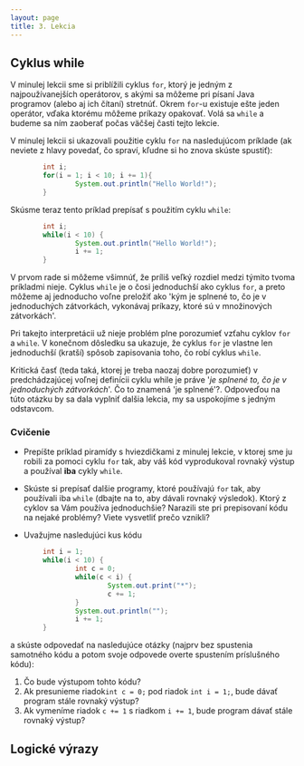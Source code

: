 ```yaml
---
layout: page
title: 3. Lekcia
---
```


## Cyklus while

V minulej lekcii sme si priblížili cyklus `for`, ktorý je jedným z
najpoužívanejších operátorov, s akými sa môžeme pri písaní Java programov
(alebo aj ich čítaní) stretnúť. Okrem `for`-u existuje ešte jeden operátor,
vďaka ktorému môžeme príkazy opakovať. Volá sa `while` a budeme sa ním zaoberať
počas väčšej časti tejto lekcie.

V minulej lekcii si ukazovali použitie cyklu `for` na nasledujúcom príklade (ak
neviete z hlavy povedať, čo spraví, kľudne si ho znova skúste spustiť):

```java
        int i;
        for(i = 1; i < 10; i += 1){
                System.out.println("Hello World!");
        }
```

Skúsme  teraz tento príklad prepísať s použitím cyklu `while`:

```java
        int i;
        while(i < 10) {
                System.out.println("Hello World!");
                i += 1;
        }
```

V prvom rade si môžeme všimnúť, že príliš veľký rozdiel medzi týmito tvoma
príkladmi nieje. Cyklus `while` je o čosi jednoduchší ako cyklus `for`, a preto
môžeme aj jednoducho voľne preložiť ako 'kým je splnené to, čo je v
jednoduchých zátvorkách, vykonávaj príkazy, ktoré sú v množinových zátvorkách'.

Pri takejto interpretácii už nieje problém plne porozumieť vzťahu cyklov `for`
a `while`. V konečnom dôsledku sa ukazuje, že cyklus `for` je vlastne len
jednoduchší (kratší) spôsob zapisovania toho, čo robí cyklus `while`.

Kritická časť (teda taká, ktorej je treba naozaj dobre porozumieť) v
predchádzajúcej voľnej definícii cyklu while je práve '*je splnené to, čo je v
jednoduchých zátvorkách*'. Čo to znamená 'je splnené'?. Odpoveďou na túto
otázku by sa dala vyplniť dalšia lekcia, my sa uspokojíme s jedným odstavcom.

### Cvičenie

* Prepíšte príklad piramídy s hviezdičkami z minulej lekcie, v ktorej sme ju
  robili za pomoci cyklu `for` tak, aby váš kód vyprodukoval rovnaký výstup a
  používal **iba** cykly `while`.

* Skúste si prepísať dalšie programy, ktoré používajú `for` tak, aby používali
  iba `while` (dbajte na to, aby dávali rovnaký výsledok). Ktorý z cyklov sa
  Vám používa jednoduchšie? Narazili ste pri prepisovaní kódu na nejaké
  problémy? Viete vysvetliť prečo vznikli?

* Uvažujme nasledujúci kus kódu

```java
        int i = 1;
        while(i < 10) {
                int c = 0;
                while(c < i) {
                        System.out.print("*");
                        c += 1;
                }
                System.out.println("");
                i += 1;
        }
```
  a skúste odpovedať na nasledujúce otázky (najprv bez spustenia samotného kódu
  a potom svoje odpovede overte spustením príslušného kódu):

  1. Čo bude výstupom tohto kódu?
  2. Ak presunieme riadok`int c = 0;` pod riadok `int i = 1;`, bude dávať
     program stále rovnaký výstup?
  3. Ak vymeníme riadok `c += 1` s riadkom `i += 1`, bude program dávať stále
     rovnaký výstup?

## Logické výrazy
